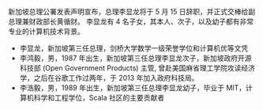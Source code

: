 新加坡总理公署发表声明宣布，总理李显龙将于 5 月 15 日辞职，并正式交棒给副总理兼财政部长黄循财。
李显龙有 4 名子女，其本人、次子，以及幼子都有非常专业的计算机技术背景。
- 李显龙，新加坡第三任总理，剑桥大学数学一级荣誉学位和计算机优等文凭
- 李鸿毅，男，1987 年出生，新加坡第三任总理李显龙次子，新加坡政府开源科技部 (Open Government Products) 主管, 曾赴美国麻省理工学院攻读经济学，之后在谷歌工作过两年，于 2013 年加入政府科技局。
- 李浩毅，男，1989 年出生，新加坡第三任总理李显龙幼子，毕业于 MIT，计算机科学和工程学位，Scala 社区的主要贡献者